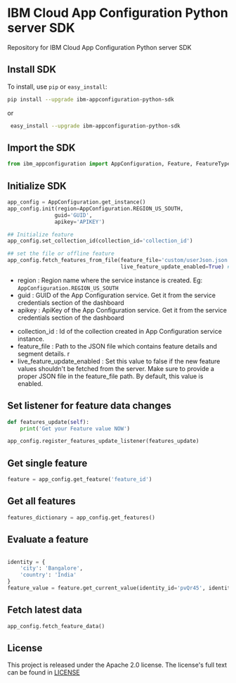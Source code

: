 # IBM Cloud App Configuration Python server SDK

Repository for IBM Cloud App Configuration Python server SDK

## Install SDK

To install, use `pip` or `easy_install`:
  
```sh
pip install --upgrade ibm-appconfiguration-python-sdk
```
or

```sh
 easy_install --upgrade ibm-appconfiguration-python-sdk
```
## Import the SDK

```py
from ibm_appconfiguration import AppConfiguration, Feature, FeatureType
```
## Initialize SDK

```py
app_config = AppConfiguration.get_instance()
app_config.init(region=AppConfiguration.REGION_US_SOUTH,
               guid='GUID',
               apikey='APIKEY')

## Initialize feature 
app_config.set_collection_id(collection_id='collection_id') 

## set the file or offline feature
app_config.fetch_features_from_file(feature_file='custom/userJson.json', # Add this field if liveFeatureUpdateEnabled false or get features when the device is offline during the first app load.
                                    live_feature_update_enabled=True) # This is for live update from server.

```

- region : Region name where the service instance is created. Eg: `AppConfiguration.REGION_US_SOUTH`
- guid : GUID of the App Configuration service. Get it from the service credentials section of the dashboard
- apikey : ApiKey of the App Configuration service. Get it from the service credentials section of the dashboard
* collection_id : Id of the collection created in App Configuration service instance.
* feature_file : Path to the JSON file which contains feature details and segment details. r
* live_feature_update_enabled : Set this value to false if the new feature values shouldn't be fetched from the server. Make sure to provide a proper JSON file in the feature_file path. By default, this value is enabled.

## Set listener for feature data changes

```py
def features_update(self):
    print('Get your Feature value NOW')

app_config.register_features_update_listener(features_update)

```

## Get single feature

```py
feature = app_config.get_feature('feature_id')
```

## Get all features 

```py
features_dictionary = app_config.get_features()
```

## Evaluate a feature

```py

identity = {
    'city': 'Bangalore',
    'country': 'India'
}
feature_value = feature.get_current_value(identity_id='pvQr45', identity_attributes=identity)
```

## Fetch latest data 

```py
app_config.fetch_feature_data()
```

## License

This project is released under the Apache 2.0 license. The license's full text can be found in [LICENSE](https://github.com/IBM/appconfiguration-python-client-sdk/blob/master/LICENSE)
